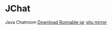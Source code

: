 JChat
=====

Java Chatroom
<a href="https://www.dropbox.com/s/slmvwgm3whk8prc/JChat.jar">Download Runnable jar</a>
<a href="ftp://hefnrh:public@public.sjtu.edu.cn/JChat.jar">sjtu mirror</a>
